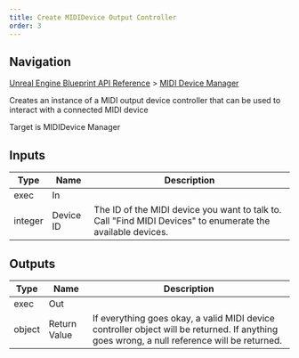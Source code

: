 ```yaml
---
title: Create MIDIDevice Output Controller
order: 3
---
```

## Navigation

[Unreal Engine Blueprint API Reference](https://dev.epicgames.com/documentation/en-us/unreal-engine/BlueprintAPI) > [MIDI Device Manager](https://dev.epicgames.com/documentation/en-us/unreal-engine/BlueprintAPI/MIDIDeviceManager)

Creates an instance of a MIDI output device controller that can be used to interact with a connected MIDI device

Target is MIDIDevice Manager

## Inputs

| Type | Name | Description |
| --- | --- | --- |
| exec | In |  |
| integer | Device ID | The ID of the MIDI device you want to talk to. Call "Find MIDI Devices" to enumerate the available devices. |

## Outputs

| Type | Name | Description |
| --- | --- | --- |
| exec | Out |  |
| object | Return Value | If everything goes okay, a valid MIDI device controller object will be returned. If anything goes wrong, a null reference will be returned. |
